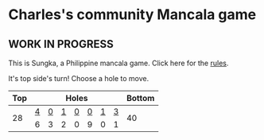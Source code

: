 # Charles's community Mancala game

## WORK IN PROGRESS

This is Sungka, a Philippine mancala game. Click here for the [rules](https://mancala.fandom.com/wiki/Sungka#Rules).

It's top side's turn! Choose a hole to move.

<table>
<thead>
<tr>
<th>Top</th>
<th colspan=7>Holes</th>
<th>Bottom</th>
</tr>
</thead>
<tbody>
<tr>
<td rowspan=2>28</td>
<td><a href="https://github.com/cbebe/chonka/issues/new?title=sungka%7Ctop%7C0&body=Just+push+%27Submit+new+issue%27.">4</a></td>
<td><a href="https://github.com/cbebe/chonka/issues/new?title=sungka%7Ctop%7C1&body=Just+push+%27Submit+new+issue%27.">0</a></td>
<td><a href="https://github.com/cbebe/chonka/issues/new?title=sungka%7Ctop%7C2&body=Just+push+%27Submit+new+issue%27.">1</a></td>
<td><a href="https://github.com/cbebe/chonka/issues/new?title=sungka%7Ctop%7C3&body=Just+push+%27Submit+new+issue%27.">0</a></td>
<td><a href="https://github.com/cbebe/chonka/issues/new?title=sungka%7Ctop%7C4&body=Just+push+%27Submit+new+issue%27.">0</a></td>
<td><a href="https://github.com/cbebe/chonka/issues/new?title=sungka%7Ctop%7C5&body=Just+push+%27Submit+new+issue%27.">1</a></td>
<td><a href="https://github.com/cbebe/chonka/issues/new?title=sungka%7Ctop%7C6&body=Just+push+%27Submit+new+issue%27.">3</a></td>
<td rowspan=2>40</td>
</tr>
<tr>
<td>6</td>
<td>3</td>
<td>2</td>
<td>0</td>
<td>9</td>
<td>0</td>
<td>1</td>
</tr>
<tbody>
</table>
